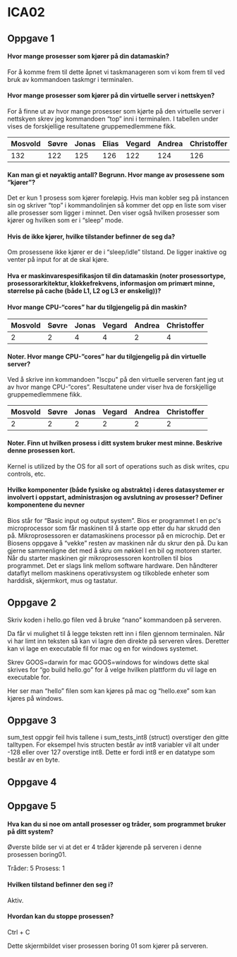 # ICA02

## Oppgave 1
#### Hvor mange prosesser som kjører på din datamaskin?
For å komme frem til dette åpnet vi taskmanageren som vi kom frem til ved bruk av kommandoen taskmgr i terminalen.

#### Hvor mange prosesser som kjører på din virtuelle server i nettskyen? 
For å finne ut av hvor mange prosesser som kjørte på den virtuelle server i nettskyen skrev jeg kommandoen “top”  inni i terminalen. I tabellen under vises de forskjellige resultatene gruppemedlemmene fikk.

| Mosvold  | Søvre  | Jonas  | Elias  | Vegard  | Andrea  | Christoffer  |
|---|---|---|---|---|---|---|
| 132  | 122  | 125  | 126  | 122  | 124  | 126  |

#### Kan man gi et nøyaktig antall? Begrunn. Hvor mange av prosessene som “kjører”?
Det er kun 1 prosess som kjører foreløpig. Hvis man kobler seg på instancen sin og skriver “top” i kommandolinjen så kommer det opp en liste som viser alle prosesser som ligger i minnet. Den viser også hvilken prosesser som kjører og hvilken som er i “sleep” mode.

#### Hvis de ikke kjører, hvilke tilstander befinner de seg da?
Om prosessene ikke kjører er de i “sleep/idle” tilstand. De ligger inaktive og venter på input for at de skal kjøre.

#### Hva er maskinvarespesifikasjon til din datamaskin (noter prosessortype, prosessorarkitektur, klokkefrekvens, informasjon om primært minne, størrelse på cache (både L1, L2 og L3 er ønskelig))?

#### Hvor mange CPU-“cores” har du tilgjengelig på din maskin?
| Mosvold  | Søvre  | Jonas  | Vegard  | Andrea  | Christoffer  |
|---|---|---|---|---|---|
| 2  | 2  | 4  | 4  | 2  | 4  |

#### Noter. Hvor mange CPU-”cores” har du tilgjengelig på din virtuelle server? 
Ved å skrive inn kommandoen "lscpu" på den virtuelle serveren fant jeg ut av hvor mange CPU-”cores”. Resultatene under viser hva de forskjellige gruppemedlemmene fikk.

| Mosvold  | Søvre  | Jonas  | Vegard  | Andrea  | Christoffer  |
|---|---|---|---|---|---|
| 2  | 2  | 2  | 2  | 2  | 2  |

#### Noter. Finn ut hvilken prosess i ditt system bruker mest minne. Beskrive denne prosessen kort.

Kernel is utilized by the OS for all sort of operations such as disk writes, cpu controls, etc.

#### Hvilke komponenter (både fysiske og abstrakte) i deres datasystemer er involvert i oppstart, administrasjon og avslutning av prosesser? Definer komponentene du nevner

Bios står for “Basic input og output system”. Bios er programmet I en pc's microprocessor som får  maskinen til å starte opp etter du har skrudd den på. Mikroprosessoren er datamaskinens processor på en microchip. Det er Biosens oppgave å “vekke” resten av maskinen når du skrur den på.  Du kan gjerne sammenligne det med å skru om nøkkel I en bil og motoren starter. Når du starter maskinen gir mikroprosessoren kontrollen til bios programmet.  Det er slags link mellom software hardware. Den håndterer dataflyt mellom maskinens operativsystem og tilkoblede enheter som harddisk, skjermkort, mus og tastatur.

## Oppgave 2
Skriv koden i hello.go filen ved å bruke “nano” kommandoen på serveren. 

Da får vi mulighet til å legge teksten rett inn i filen gjennom terminalen. 
Når vi har limt inn teksten så kan vi lagre den direkte på serveren våres. Deretter kan vi lage en executable fil for mac og en for windows systemet. 

Skrev GOOS=darwin for mac
GOOS=windows for windows
dette skal skrives for “go build hello.go” for å velge hvilken plattform du vil lage en executable for. 

Her ser man “hello” filen som kan kjøres på mac og “hello.exe” som kan kjøres på windows.

## Oppgave 3
sum_test oppgir feil hvis tallene i sum_tests_int8 (struct) overstiger den gitte talltypen. For eksempel hvis structen består av int8 variabler vil alt under -128 eller over 127 overstige int8. Dette er fordi int8 er en datatype som består av en byte. 

## Oppgave 4


## Oppgave 5
#### Hva kan du si noe om antall prosesser og tråder, som programmet bruker på ditt system?

Øverste bilde ser vi at det er 4 tråder kjørende på serveren i denne prosessen boring01.

Tråder: 5
Prosess: 1
#### Hvilken tilstand befinner den seg i?
Aktiv. 
#### Hvordan kan du stoppe prosessen? 
Ctrl + C
										
Dette skjermbildet viser prosessen boring 01 som kjører på serveren. 
